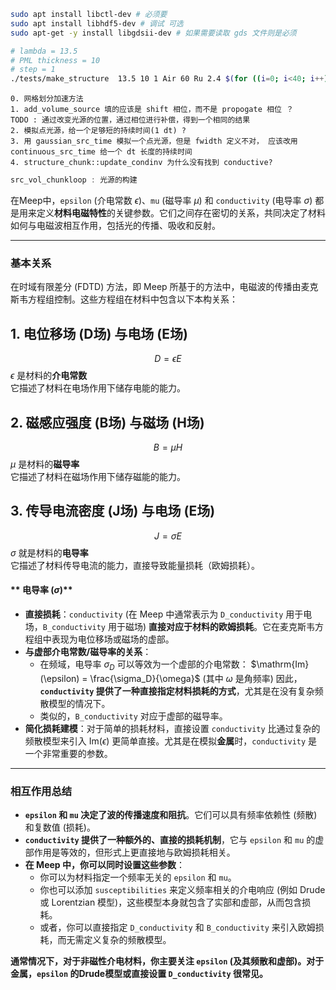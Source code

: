 ``` bash
sudo apt install libctl-dev # 必须要
sudo apt install libhdf5-dev # 调试 可选
sudo apt-get -y install libgdsii-dev # 如果需要读取 gds 文件则是必须
```

``` bash
# lambda = 13.5
# PML thickness = 10
# step = 1
./tests/make_structure  13.5 10 1 Air 60 Ru 2.4 $(for ((i=0; i<40; i++)); do echo Si 4 Mo 2.8; done) LTEM 104
```


``` 问题
0. 网格划分加速方法
1. add_volume_source 填的应该是 shift 相位，而不是 propogate 相位 ？
TODO : 通过改变光源的位置，通过相位进行补偿，得到一个相同的结果
2. 模拟点光源，给一个足够短的持续时间(1 dt) ? 
3. 用 gaussian_src_time 模拟一个点光源，但是 fwidth 定义不对， 应该改用 continuous_src_time 给一个 dt 长度的持续时间
4. structure_chunk::update_condinv 为什么没有找到 conductive?
```

```c++
src_vol_chunkloop : 光源的构建
```


在Meep中，`epsilon` (介电常数 $\epsilon$)、`mu` (磁导率 $\mu$) 和 `conductivity` (电导率 $\sigma$) 都是用来定义**材料电磁特性**的关键参数。它们之间存在密切的关系，共同决定了材料如何与电磁波相互作用，包括光的传播、吸收和反射。

---

### **基本关系**

在时域有限差分 (FDTD) 方法，即 Meep 所基于的方法中，电磁波的传播由麦克斯韦方程组控制。这些方程组在材料中包含以下本构关系：

## 1. 电位移场 (D场) 与电场 (E场)

$$D = \epsilon E$$
$\epsilon$ 是材料的**介电常数**  
它描述了材料在电场作用下储存电能的能力。

## 2. 磁感应强度 (B场) 与磁场 (H场)
$$B = \mu H$$
$\mu$ 是材料的**磁导率**  
它描述了材料在磁场作用下储存磁能的能力。


## 3. 传导电流密度 (J场) 与电场 (E场)
$$J = \sigma E$$
$\sigma$ 就是材料的**电导率**  
它描述了材料传导电流的能力，直接导致能量损耗（欧姆损耗）。


#### ** 电导率 ($\sigma$)**

* **直接损耗**：`conductivity` (在 Meep 中通常表示为 `D_conductivity` 用于电场，`B_conductivity` 用于磁场) **直接对应于材料的欧姆损耗**。它在麦克斯韦方程组中表现为电位移场或磁场的虚部。
* **与虚部介电常数/磁导率的关系**：
    * 在频域，电导率 $\sigma_D$ 可以等效为一个虚部的介电常数：
        $\mathrm{Im}(\epsilon) = \frac{\sigma_D}{\omega}$ (其中 $\omega$ 是角频率)
        因此，**`conductivity` 提供了一种直接指定材料损耗的方式**，尤其是在没有复杂频散模型的情况下。
    * 类似的，`B_conductivity` 对应于虚部的磁导率。
* **简化损耗建模**：对于简单的损耗材料，直接设置 `conductivity` 比通过复杂的频散模型来引入 $\mathrm{Im}(\epsilon)$ 更简单直接。尤其是在模拟**金属**时，`conductivity` 是一个非常重要的参数。

---

### **相互作用总结**

* **`epsilon` 和 `mu` 决定了波的传播速度和阻抗**。它们可以具有频率依赖性 (频散) 和复数值 (损耗)。
* **`conductivity` 提供了一种额外的、直接的损耗机制**，它与 `epsilon` 和 `mu` 的虚部作用是等效的，但形式上更直接地与欧姆损耗相关。
* **在 Meep 中，你可以同时设置这些参数**：
    * 你可以为材料指定一个频率无关的 `epsilon` 和 `mu`。
    * 你也可以添加 `susceptibilities` 来定义频率相关的介电响应 (例如 Drude 或 Lorentzian 模型)，这些模型本身就包含了实部和虚部，从而包含损耗。
    * 或者，你可以直接指定 `D_conductivity` 和 `B_conductivity` 来引入欧姆损耗，而无需定义复杂的频散模型。

**通常情况下，对于非磁性介电材料，你主要关注 `epsilon` (及其频散和虚部)。对于金属，`epsilon` 的Drude模型或直接设置 `D_conductivity` 很常见。**

